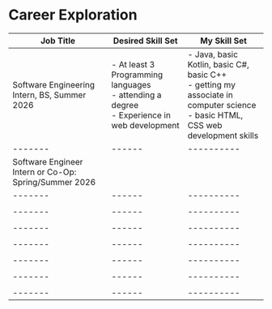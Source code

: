 # Career Exploration

| Job Title | Desired Skill Set  |  My Skill Set |
| -------|------|----------|
| Software Engineering Intern, BS, Summer 2026 | - At least 3 Programming languages <br> - attending a degree <br> - Experience in web development | - Java, basic Kotlin, basic C#, basic C++ <br> - getting my associate in computer science <br> - basic HTML, CSS web development skills |
| -------|------|----------|
| Software Engineer Intern or Co-Op: Spring/Summer 2026 |  |  |
| -------|------|----------|
|  |  |  |
| -------|------|----------|
|  |  |  |
| -------|------|----------|
|  |  |  |
| -------|------|----------|
|  |  |  |
| -------|------|----------|
|  |  |  |
| -------|------|----------|
|  |  |  |
| -------|------|----------|
